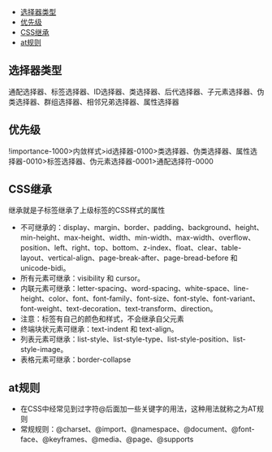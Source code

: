<!-- TOC -->

- [选择器类型](#选择器类型)
- [优先级](#优先级)
- [CSS继承](#css继承)
- [at规则](#at规则)

<!-- /TOC -->
## 选择器类型
通配选择器、标签选择器、ID选择器、类选择器、后代选择器、子元素选择器、伪类选择器、群组选择器、相邻兄弟选择器、属性选择器

## 优先级
!importance-1000>内敛样式>id选择器-0100>类选择器、伪类选择器、属性选择器-0010>标签选择器、伪元素选择器-0001>通配选择符-0000

## CSS继承
继承就是子标签继承了上级标签的CSS样式的属性
- 不可继承的：display、margin、border、padding、background、height、min-height、max-height、width、min-width、max-width、overflow、position、left、right、top、bottom、z-index、float、clear、table-layout、vertical-align、page-break-after、page-bread-before 和 unicode-bidi。
- 所有元素可继承：visibility 和 cursor。
- 内联元素可继承：letter-spacing、word-spacing、white-space、line-height、color、font、font-family、font-size、font-style、font-variant、font-weight、text-decoration、text-transform、direction。
- 注意：<a>标签有自己的颜色和样式，不会继承自父元素
- 终端块状元素可继承：text-indent 和 text-align。
- 列表元素可继承：list-style、list-style-type、list-style-position、list-style-image。
- 表格元素可继承：border-collapse
## at规则
- 在CSS中经常见到过字符@后面加一些关键字的用法，这种用法就称之为AT规则
- 常规规则：@charset、@import、@namespace、@document、@font-face、@keyframes、@media、@page、@supports